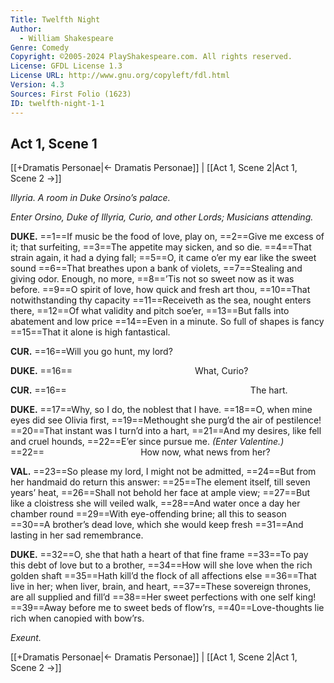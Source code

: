 ```yaml
---
Title: Twelfth Night
Author: 
  - William Shakespeare
Genre: Comedy
Copyright: ©2005-2024 PlayShakespeare.com. All rights reserved.
License: GFDL License 1.3
License URL: http://www.gnu.org/copyleft/fdl.html
Version: 4.3
Sources: First Folio (1623)
ID: twelfth-night-1-1
---
```


## Act 1, Scene 1
[[+Dramatis Personae|← Dramatis Personae]] | [[Act 1, Scene 2|Act 1, Scene 2 →]]

*Illyria. A room in Duke Orsino’s palace.*

*Enter Orsino, Duke of Illyria, Curio, and other Lords; Musicians attending.*

**DUKE.**
==1==If music be the food of love, play on,
==2==Give me excess of it; that surfeiting,
==3==The appetite may sicken, and so die.
==4==That strain again, it had a dying fall;
==5==O, it came o’er my ear like the sweet sound
==6==That breathes upon a bank of violets,
==7==Stealing and giving odor. Enough, no more,
==8==’Tis not so sweet now as it was before.
==9==O spirit of love, how quick and fresh art thou,
==10==That notwithstanding thy capacity
==11==Receiveth as the sea, nought enters there,
==12==Of what validity and pitch soe’er,
==13==But falls into abatement and low price
==14==Even in a minute. So full of shapes is fancy
==15==That it alone is high fantastical.

**CUR.**
==16==Will you go hunt, my lord?

**DUKE.**
==16==              What, Curio?

**CUR.**
==16==                     The hart.

**DUKE.**
==17==Why, so I do, the noblest that I have.
==18==O, when mine eyes did see Olivia first,
==19==Methought she purg’d the air of pestilence!
==20==That instant was I turn’d into a hart,
==21==And my desires, like fell and cruel hounds,
==22==E’er since pursue me.
*(Enter Valentine.)*
==22==           How now, what news from her?

**VAL.**
==23==So please my lord, I might not be admitted,
==24==But from her handmaid do return this answer:
==25==The element itself, till seven years’ heat,
==26==Shall not behold her face at ample view;
==27==But like a cloistress she will veiled walk,
==28==And water once a day her chamber round
==29==With eye-offending brine; all this to season
==30==A brother’s dead love, which she would keep fresh
==31==And lasting in her sad remembrance.

**DUKE.**
==32==O, she that hath a heart of that fine frame
==33==To pay this debt of love but to a brother,
==34==How will she love when the rich golden shaft
==35==Hath kill’d the flock of all affections else
==36==That live in her; when liver, brain, and heart,
==37==These sovereign thrones, are all supplied and fill’d
==38==Her sweet perfections with one self king!
==39==Away before me to sweet beds of flow’rs,
==40==Love-thoughts lie rich when canopied with bow’rs.

*Exeunt.*

[[+Dramatis Personae|← Dramatis Personae]] | [[Act 1, Scene 2|Act 1, Scene 2 →]]